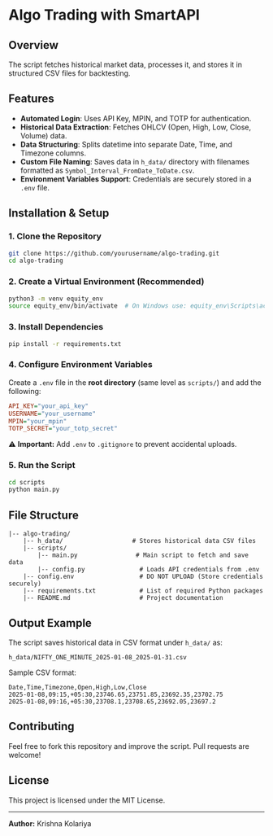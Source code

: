 # Algo Trading with SmartAPI

## Overview
The script fetches historical market data, processes it, and stores it in structured CSV files for backtesting.

## Features
- **Automated Login**: Uses API Key, MPIN, and TOTP for authentication.
- **Historical Data Extraction**: Fetches OHLCV (Open, High, Low, Close, Volume) data.
- **Data Structuring**: Splits datetime into separate Date, Time, and Timezone columns.
- **Custom File Naming**: Saves data in `h_data/` directory with filenames formatted as `Symbol_Interval_FromDate_ToDate.csv`.
- **Environment Variables Support**: Credentials are securely stored in a `.env` file.

## Installation & Setup
### 1. Clone the Repository
```sh
git clone https://github.com/yourusername/algo-trading.git
cd algo-trading
```

### 2. Create a Virtual Environment (Recommended)
```sh
python3 -m venv equity_env
source equity_env/bin/activate  # On Windows use: equity_env\Scripts\activate
```

### 3. Install Dependencies
```sh
pip install -r requirements.txt
```

### 4. Configure Environment Variables
Create a `.env` file in the **root directory** (same level as `scripts/`) and add the following:
```ini
API_KEY="your_api_key"
USERNAME="your_username"
MPIN="your_mpin"
TOTP_SECRET="your_totp_secret"
```

⚠️ **Important:** Add `.env` to `.gitignore` to prevent accidental uploads.

### 5. Run the Script
```sh
cd scripts
python main.py
```

## File Structure
```
|-- algo-trading/
    |-- h_data/                   # Stores historical data CSV files
    |-- scripts/
        |-- main.py                # Main script to fetch and save data
        |-- config.py               # Loads API credentials from .env
    |-- config.env                  # DO NOT UPLOAD (Store credentials securely)
    |-- requirements.txt            # List of required Python packages
    |-- README.md                   # Project documentation
```

## Output Example
The script saves historical data in CSV format under `h_data/` as:
```
h_data/NIFTY_ONE_MINUTE_2025-01-08_2025-01-31.csv
```
Sample CSV format:
```
Date,Time,Timezone,Open,High,Low,Close
2025-01-08,09:15,+05:30,23746.65,23751.85,23692.35,23702.75
2025-01-08,09:16,+05:30,23708.1,23708.65,23692.05,23697.2
```

## Contributing
Feel free to fork this repository and improve the script. Pull requests are welcome!

## License
This project is licensed under the MIT License.

---
**Author:** Krishna Kolariya

